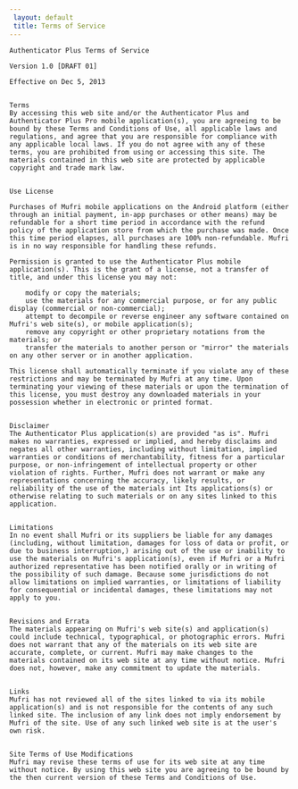 ```yaml
---
 layout: default
 title: Terms of Service
---
```



    Authenticator Plus Terms of Service
    
    Version 1.0 [DRAFT 01]
    
    Effective on Dec 5, 2013
    
    
    Terms
    By accessing this web site and/or the Authenticator Plus and Authenticator Plus Pro mobile application(s), you are agreeing to be bound by these Terms and Conditions of Use, all applicable laws and regulations, and agree that you are responsible for compliance with any applicable local laws. If you do not agree with any of these terms, you are prohibited from using or accessing this site. The materials contained in this web site are protected by applicable copyright and trade mark law.
    
    
    Use License
    
    Purchases of Mufri mobile applications on the Android platform (either through an initial payment, in-app purchases or other means) may be refundable for a short time period in accordance with the refund policy of the application store from which the purchase was made. Once this time period elapses, all purchases are 100% non-refundable. Mufri is in no way responsible for handling these refunds.
    
    Permission is granted to use the Authenticator Plus mobile application(s). This is the grant of a license, not a transfer of title, and under this license you may not:
    
        modify or copy the materials;
        use the materials for any commercial purpose, or for any public display (commercial or non-commercial);
        attempt to decompile or reverse engineer any software contained on Mufri's web site(s), or mobile application(s);
        remove any copyright or other proprietary notations from the materials; or
        transfer the materials to another person or "mirror" the materials on any other server or in another application.
    
    This license shall automatically terminate if you violate any of these restrictions and may be terminated by Mufri at any time. Upon terminating your viewing of these materials or upon the termination of this license, you must destroy any downloaded materials in your possession whether in electronic or printed format.
    
    
    Disclaimer
    The Authenticator Plus application(s) are provided "as is". Mufri makes no warranties, expressed or implied, and hereby disclaims and negates all other warranties, including without limitation, implied warranties or conditions of merchantability, fitness for a particular purpose, or non-infringement of intellectual property or other violation of rights. Further, Mufri does not warrant or make any representations concerning the accuracy, likely results, or reliability of the use of the materials int Its applications(s) or otherwise relating to such materials or on any sites linked to this application.
    
    
    Limitations
    In no event shall Mufri or its suppliers be liable for any damages (including, without limitation, damages for loss of data or profit, or due to business interruption,) arising out of the use or inability to use the materials on Mufri's application(s), even if Mufri or a Mufri authorized representative has been notified orally or in writing of the possibility of such damage. Because some jurisdictions do not allow limitations on implied warranties, or limitations of liability for consequential or incidental damages, these limitations may not apply to you.
    
    
    Revisions and Errata
    The materials appearing on Mufri's web site(s) and application(s) could include technical, typographical, or photographic errors. Mufri does not warrant that any of the materials on its web site are accurate, complete, or current. Mufri may make changes to the materials contained on its web site at any time without notice. Mufri does not, however, make any commitment to update the materials.
    
    
    Links
    Mufri has not reviewed all of the sites linked to via its mobile application(s) and is not responsible for the contents of any such linked site. The inclusion of any link does not imply endorsement by Mufri of the site. Use of any such linked web site is at the user's own risk.
    
    
    Site Terms of Use Modifications
    Mufri may revise these terms of use for its web site at any time without notice. By using this web site you are agreeing to be bound by the then current version of these Terms and Conditions of Use.